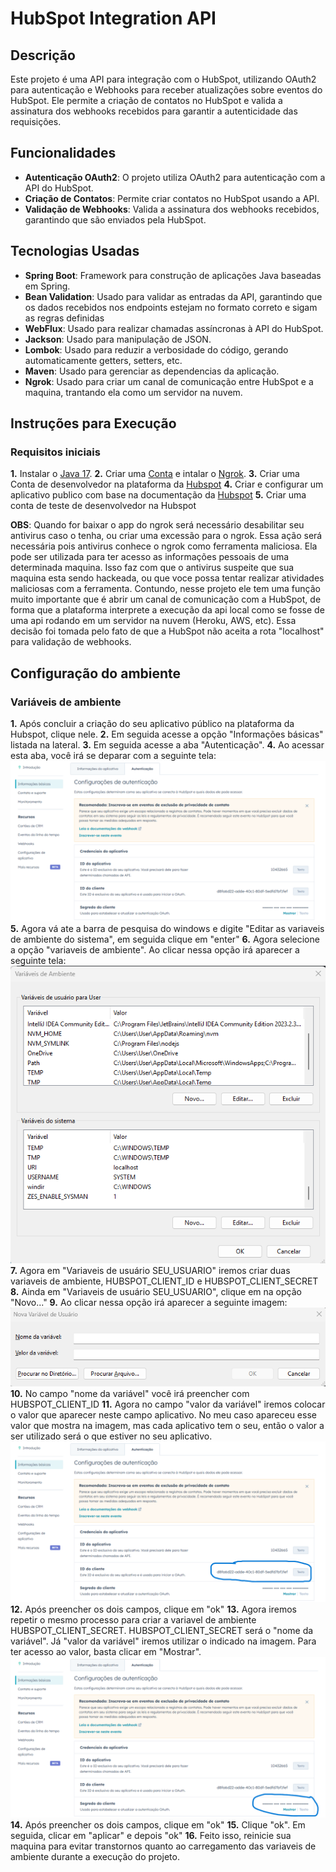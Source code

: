 # HubSpot Integration API

## Descrição

Este projeto é uma API para integração com o HubSpot, utilizando OAuth2 para autenticação e Webhooks para receber atualizações sobre eventos do HubSpot. Ele permite a criação de contatos no HubSpot e valida a assinatura dos webhooks recebidos para garantir a autenticidade das requisições.

## Funcionalidades

- **Autenticação OAuth2**: O projeto utiliza OAuth2 para autenticação com a API do HubSpot.
- **Criação de Contatos**: Permite criar contatos no HubSpot usando a API.
- **Validação de Webhooks**: Valida a assinatura dos webhooks recebidos, garantindo que são enviados pela HubSpot.

## Tecnologias Usadas

- **Spring Boot**: Framework para construção de aplicações Java baseadas em Spring.
- **Bean Validation**: Usado para validar as entradas da API, garantindo que os dados recebidos nos endpoints estejam no formato correto e sigam as regras definidas
- **WebFlux**: Usado para realizar chamadas assíncronas à API do HubSpot.
- **Jackson**: Usado para manipulação de JSON.
- **Lombok**: Usado para reduzir a verbosidade do código, gerando automaticamente getters, setters, etc.
- **Maven**: Usado para gerenciar as dependencias da aplicação.
- **Ngrok**: Usado para criar um canal de comunicação entre HubSpot e a maquina, trantando ela como um servidor na nuvem.

## Instruções para Execução

### Requisitos iniciais

**1.** Instalar o [Java 17](https://adoptopenjdk.net/).
**2.** Criar uma [Conta](https://ngrok.com/) e intalar o [Ngrok](https://ngrok.com/downloads/windows).
**3.** Criar uma Conta de desenvolvedor na plataforma da [Hubspot](https://app.hubspot.com/login)
**4.** Criar e configurar um aplicativo publico com base na documentação da [Hubspot]([https://app.hubspot.com/login](https://developers.hubspot.com/docs/guides/apps/public-apps/overview))
**5.** Criar uma conta de teste de desenvolvedor na Hubspot

**OBS**: Quando for baixar o app do ngrok será necessário desabilitar seu antivirus caso o tenha, ou criar uma excessão para o ngrok. Essa ação será necessária pois antivirus conhece o ngrok como ferramenta maliciosa. Ela pode ser utilizada para ter acesso as informações pessoais de uma determinada maquina. Isso faz com que o antivirus suspeite que sua maquina esta sendo hackeada, ou que voce possa tentar realizar atividades maliciosas com a ferramenta. Contundo, nesse projeto ele tem uma função muito importante que é abrir um canal de comunicação com a HubSpot, de forma que a plataforma interprete a execução da api local como se fosse de uma api rodando em um servidor na nuvem (Heroku, AWS, etc). Essa decisão foi tomada pelo fato de que a HubSpot não aceita a rota "localhost" para validação de webhooks.

## Configuração do ambiente

### Variáveis de ambiente

**1.** Após concluir a criação do seu aplicativo público na plataforma da Hubspot, clique nele.
**2.** Em seguida acesse a opção "Informações básicas" listada na lateral.
**3.** Em seguida acesse a aba "Autenticação".
**4.** Ao acessar esta aba, você irá se deparar com a seguinte tela:
![Imagem Exemplo](imagens/img1.png)
**5.** Agora vá ate a barra de pesquisa do windows e digite "Editar as variaveis de ambiente do sistema", em seguida clique em "enter"
**6.** Agora selecione a opção "variaveis de ambiente". Ao clicar nessa opção irá aparecer a seguinte tela:
![Imagem Exemplo](imagens/img2.png)
**7.** Agora em "Variaveis de usuário SEU_USUARIO" iremos criar duas variaveis de ambiente, HUBSPOT_CLIENT_ID e HUBSPOT_CLIENT_SECRET
**8.** Ainda em "Variaveis de usuário SEU_USUARIO", clique em na opção "Novo..."
**9.** Ao clicar nessa opção irá aparecer a seguinte imagem:
![Imagem Exemplo](imagens/img3.png)
**10.** No campo "nome da variável" você irá preencher com HUBSPOT_CLIENT_ID
**11.** Agora no campo "valor da variável" iremos colocar o valor que aparecer neste campo aplicativo. No meu caso apareceu esse valor que mostra na imagem, mas cada aplicativo tem o seu, então o valor a ser utilizado será o que estiver no seu aplicativo.
![Imagem Exemplo](imagens/img4.png)
**12.** Após preencher os dois campos, clique em "ok"
**13.** Agora iremos repetir o mesmo processo para criar a variavel de ambiente HUBSPOT_CLIENT_SECRET. HUBSPOT_CLIENT_SECRET será o "nome da variável". Já "valor da variável" iremos utilizar o indicado na imagem. Para ter acesso ao valor, basta clicar em "Mostrar".
![Imagem Exemplo](imagens/img5.png)
**14.** Após preencher os dois campos, clique em "ok"
**15.** Clique "ok". Em seguida, clicar em "aplicar" e depois "ok"
**16.** Feito isso, reinicie sua maquina para evitar transtornos quanto ao carregamento das variaveis de ambiente durante a execução do projeto.

